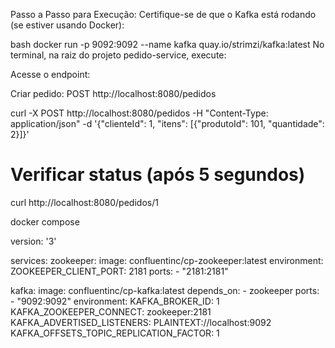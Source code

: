 Passo a Passo para Execução:
Certifique-se de que o Kafka está rodando (se estiver usando Docker):

bash
docker run -p 9092:9092 --name kafka quay.io/strimzi/kafka:latest
No terminal, na raiz do projeto pedido-service, execute:

Acesse o endpoint:

Criar pedido: POST http://localhost:8080/pedidos


curl -X POST http://localhost:8080/pedidos -H "Content-Type: application/json" -d '{"clienteId": 1, "itens": [{"produtoId": 101, "quantidade": 2}]}'  

# Verificar status (após 5 segundos)
curl http://localhost:8080/pedidos/1

docker compose

version: '3'

services:
  zookeeper:
    image: confluentinc/cp-zookeeper:latest
    environment:
      ZOOKEEPER_CLIENT_PORT: 2181
    ports:
      - "2181:2181"

  kafka:
    image: confluentinc/cp-kafka:latest
    depends_on:
      - zookeeper
    ports:
      - "9092:9092"
    environment:
      KAFKA_BROKER_ID: 1
      KAFKA_ZOOKEEPER_CONNECT: zookeeper:2181
      KAFKA_ADVERTISED_LISTENERS: PLAINTEXT://localhost:9092
      KAFKA_OFFSETS_TOPIC_REPLICATION_FACTOR: 1

